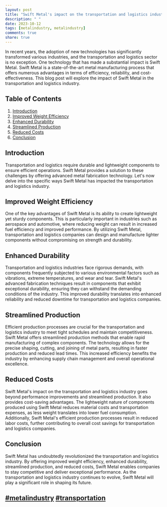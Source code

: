 ```yaml
---
layout: post
title: "Swift Metal's impact on the transportation and logistics industry"
description: " "
date: 2023-10-12
tags: [metalindustry, metalindustry]
comments: true
share: true
---
```


In recent years, the adoption of new technologies has significantly transformed various industries, and the transportation and logistics sector is no exception. One technology that has made a substantial impact is Swift Metal. Swift Metal is a state-of-the-art metal manufacturing process that offers numerous advantages in terms of efficiency, reliability, and cost-effectiveness. This blog post will explore the impact of Swift Metal in the transportation and logistics industry.

## Table of Contents
1. [Introduction](#introduction)
2. [Improved Weight Efficiency](#improved-weight-efficiency)
3. [Enhanced Durability](#enhanced-durability)
4. [Streamlined Production](#streamlined-production)
5. [Reduced Costs](#reduced-costs)
6. [Conclusion](#conclusion)

## Introduction

Transportation and logistics require durable and lightweight components to ensure efficient operations. Swift Metal provides a solution to these challenges by offering advanced metal fabrication technology. Let's now delve into the specific ways Swift Metal has impacted the transportation and logistics industry.

## Improved Weight Efficiency

One of the key advantages of Swift Metal is its ability to create lightweight yet sturdy components. This is particularly important in industries such as aerospace and automotive, where reducing weight can result in increased fuel efficiency and improved performance. By utilizing Swift Metal, transportation and logistics companies can design and manufacture lighter components without compromising on strength and durability.

## Enhanced Durability

Transportation and logistics industries face rigorous demands, with components frequently subjected to various environmental factors such as vibrations, extreme temperatures, and wear and tear. Swift Metal's advanced fabrication techniques result in components that exhibit exceptional durability, ensuring they can withstand the demanding conditions of the industry. This improved durability translates into enhanced reliability and reduced downtime for transportation and logistics companies.

## Streamlined Production

Efficient production processes are crucial for the transportation and logistics industry to meet tight schedules and maintain competitiveness. Swift Metal offers streamlined production methods that enable rapid manufacturing of complex components. The technology allows for the precise shaping, cutting, and joining of metal parts, resulting in faster production and reduced lead times. This increased efficiency benefits the industry by enhancing supply chain management and overall operational excellence.

## Reduced Costs

Swift Metal's impact on the transportation and logistics industry goes beyond performance improvements and streamlined production. It also provides cost-saving advantages. The lightweight nature of components produced using Swift Metal reduces material costs and transportation expenses, as less weight translates into lower fuel consumption. Additionally, Swift Metal's efficient production processes result in reduced labor costs, further contributing to overall cost savings for transportation and logistics companies.

## Conclusion

Swift Metal has undoubtedly revolutionized the transportation and logistics industry. By offering improved weight efficiency, enhanced durability, streamlined production, and reduced costs, Swift Metal enables companies to stay competitive and deliver exceptional performance. As the transportation and logistics industry continues to evolve, Swift Metal will play a significant role in shaping its future.

## [#metalindustry](#metalindustry) [#transportation](#transportation)